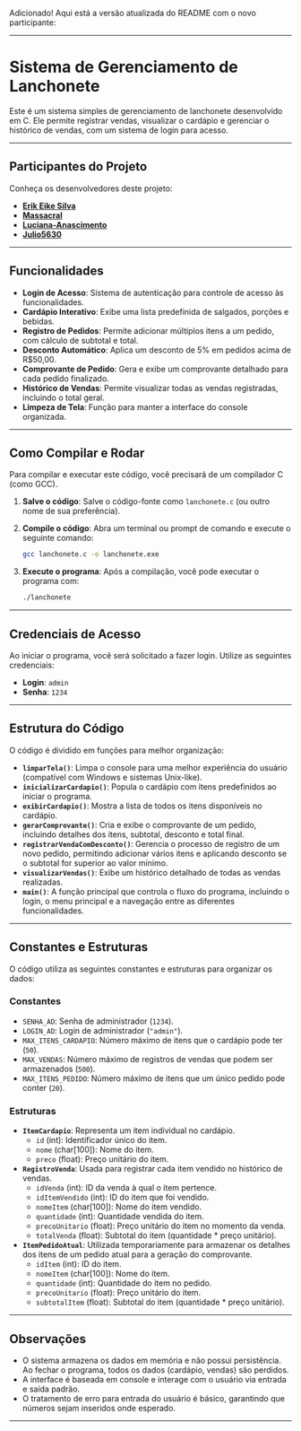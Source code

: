 Adicionado\! Aqui está a versão atualizada do README com o novo participante:

-----

# Sistema de Gerenciamento de Lanchonete

Este é um sistema simples de gerenciamento de lanchonete desenvolvido em C. Ele permite registrar vendas, visualizar o cardápio e gerenciar o histórico de vendas, com um sistema de login para acesso.

-----

## Participantes do Projeto

Conheça os desenvolvedores deste projeto:

  * [**Erik Eike Silva**](https://github.com/ErikEikeSilva)
  * [**Massacral**](https://github.com/Massacral)
  * [**Luciana-Anascimento**](https://github.com/Luciana-Anascimento)
  * [**Julio5630**](https://github.com/Julio5630)

-----

## Funcionalidades

  * **Login de Acesso**: Sistema de autenticação para controle de acesso às funcionalidades.
  * **Cardápio Interativo**: Exibe uma lista predefinida de salgados, porções e bebidas.
  * **Registro de Pedidos**: Permite adicionar múltiplos itens a um pedido, com cálculo de subtotal e total.
  * **Desconto Automático**: Aplica um desconto de 5% em pedidos acima de R$50,00.
  * **Comprovante de Pedido**: Gera e exibe um comprovante detalhado para cada pedido finalizado.
  * **Histórico de Vendas**: Permite visualizar todas as vendas registradas, incluindo o total geral.
  * **Limpeza de Tela**: Função para manter a interface do console organizada.

-----

## Como Compilar e Rodar

Para compilar e executar este código, você precisará de um compilador C (como GCC).

1.  **Salve o código**: Salve o código-fonte como `lanchonete.c` (ou outro nome de sua preferência).

2.  **Compile o código**: Abra um terminal ou prompt de comando e execute o seguinte comando:

    ```bash
    gcc lanchonete.c -o lanchonete.exe
    ```

3.  **Execute o programa**: Após a compilação, você pode executar o programa com:

    ```bash
    ./lanchonete
    ```

-----

## Credenciais de Acesso

Ao iniciar o programa, você será solicitado a fazer login. Utilize as seguintes credenciais:

  * **Login**: `admin`
  * **Senha**: `1234`

-----

## Estrutura do Código

O código é dividido em funções para melhor organização:

  * **`limparTela()`**: Limpa o console para uma melhor experiência do usuário (compatível com Windows e sistemas Unix-like).
  * **`inicializarCardapio()`**: Popula o cardápio com itens predefinidos ao iniciar o programa.
  * **`exibirCardapio()`**: Mostra a lista de todos os itens disponíveis no cardápio.
  * **`gerarComprovante()`**: Cria e exibe o comprovante de um pedido, incluindo detalhes dos itens, subtotal, desconto e total final.
  * **`registrarVendaComDesconto()`**: Gerencia o processo de registro de um novo pedido, permitindo adicionar vários itens e aplicando desconto se o subtotal for superior ao valor mínimo.
  * **`visualizarVendas()`**: Exibe um histórico detalhado de todas as vendas realizadas.
  * **`main()`**: A função principal que controla o fluxo do programa, incluindo o login, o menu principal e a navegação entre as diferentes funcionalidades.

-----

## Constantes e Estruturas

O código utiliza as seguintes constantes e estruturas para organizar os dados:

### Constantes

  * `SENHA_AD`: Senha de administrador (`1234`).
  * `LOGIN_AD`: Login de administrador (`"admin"`).
  * `MAX_ITENS_CARDAPIO`: Número máximo de itens que o cardápio pode ter (`50`).
  * `MAX_VENDAS`: Número máximo de registros de vendas que podem ser armazenados (`500`).
  * `MAX_ITENS_PEDIDO`: Número máximo de itens que um único pedido pode conter (`20`).

### Estruturas

  * **`ItemCardapio`**: Representa um item individual no cardápio.
      * `id` (int): Identificador único do item.
      * `nome` (char\[100]): Nome do item.
      * `preco` (float): Preço unitário do item.
  * **`RegistroVenda`**: Usada para registrar cada item vendido no histórico de vendas.
      * `idVenda` (int): ID da venda à qual o item pertence.
      * `idItemVendido` (int): ID do item que foi vendido.
      * `nomeItem` (char\[100]): Nome do item vendido.
      * `quantidade` (int): Quantidade vendida do item.
      * `precoUnitario` (float): Preço unitário do item no momento da venda.
      * `totalVenda` (float): Subtotal do item (quantidade \* preço unitário).
  * **`ItemPedidoAtual`**: Utilizada temporariamente para armazenar os detalhes dos itens de um pedido atual para a geração do comprovante.
      * `idItem` (int): ID do item.
      * `nomeItem` (char\[100]): Nome do item.
      * `quantidade` (int): Quantidade do item no pedido.
      * `precoUnitario` (float): Preço unitário do item.
      * `subtotalItem` (float): Subtotal do item (quantidade \* preço unitário).

-----

## Observações

  * O sistema armazena os dados em memória e não possui persistência. Ao fechar o programa, todos os dados (cardápio, vendas) são perdidos.
  * A interface é baseada em console e interage com o usuário via entrada e saída padrão.
  * O tratamento de erro para entrada do usuário é básico, garantindo que números sejam inseridos onde esperado.

-----